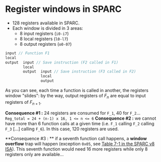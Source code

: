 # Register windows in SPARC

- 128 registers available in SPARC.
- Each window is divided in 3 areas:
  - 8 input registers (`i0-i7`)
  - 8 local registers (`l0-l7`)
  - 8 output registers (`o0-07`)

```c
input // Function F1
local
output	input // Save instruction (F2 called in F1)
		local
		output	input // Save instruction (F3 called in F2)
				local
				output
```

As you can see, each time a function is called in another, the registers window "slides": by the way, output registers of $F_n$ are equal to input registers of $F_{n+1}$.

**Consequence #1 :** 24 registers are consumed for `F_1`, 40 for `F_2`...
`Reg_total = 24 + (n-1) x 16, 1 <= n <= 6`
**Consequence #2 :** we cannot have more than 6 function calls at a given time (i.e. `F_1` calling `F_2`  calling `F_3` [...] calling `F_6`). In this case, 120 registers are used.

**Consequence #3 : ** if a seventh function call happens, a **window overflow** trap will happen (exception `0x05`, see [Table 7-1 in the SPARC v8 ISA](https://www.gaisler.com/doc/sparcv8.pdf)). This seventh function would need 16 more registers while only 8 registers only are available...
